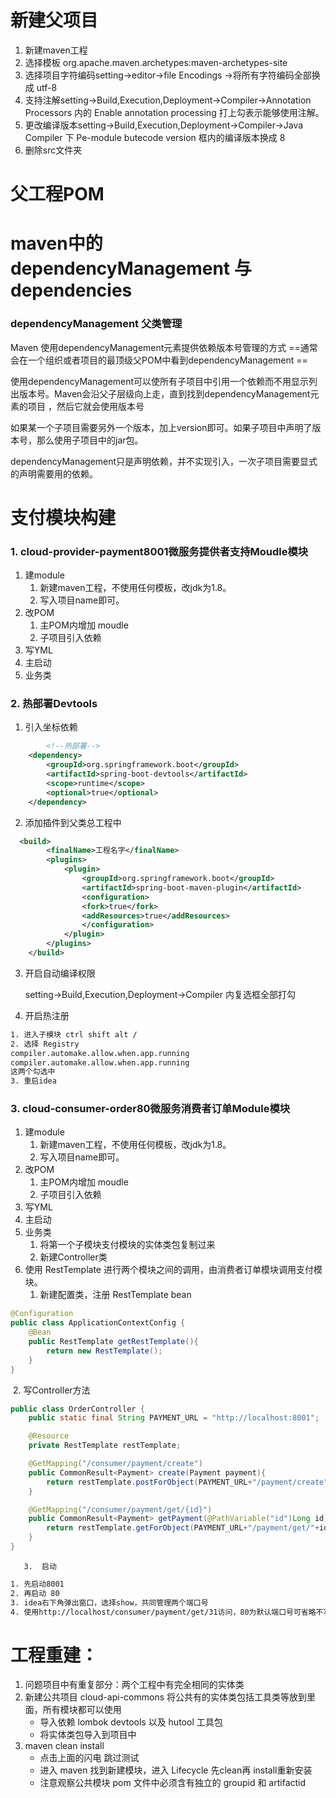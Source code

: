 # 新建父项目
1. 新建maven工程
2. 选择模板 org.apache.maven.archetypes:maven-archetypes-site
3. 选择项目字符编码setting->editor->file Encodings ->将所有字符编码全部换成 utf-8
4. 支持注解setting->Build,Execution,Deployment->Compiler->Annotation Processors 内的 Enable annotation processing 打上勾表示能够使用注解。
5. 更改编译版本setting->Build,Execution,Deployment->Compiler->Java Compiler 下 Pe-module butecode version 框内的编译版本换成 8
6. 删除src文件夹

# 父工程POM

# maven中的 dependencyManagement 与 dependencies 
###  dependencyManagement 父类管理
Maven 使用dependencyManagement元素提供依赖版本号管理的方式
==通常会在一个组织或者项目的最顶级父POM中看到dependencyManagement ==

使用dependencyManagement可以使所有子项目中引用一个依赖而不用显示列出版本号。Maven会沿父子层级向上走，直到找到dependencyManagement元素的项目 ，然后它就会使用版本号

如果某一个子项目需要另外一个版本，加上version即可。如果子项目中声明了版本号，那么使用子项目中的jar包。

dependencyManagement只是声明依赖，并不实现引入，一次子项目需要显式的声明需要用的依赖。

# 支付模块构建
### 1. cloud-provider-payment8001微服务提供者支持Moudle模块
1. 建module
    1. 新建maven工程，不使用任何模板，改jdk为1.8。
    2. 写入项目name即可。
2. 改POM
    1. 主POM内增加 moudle
    2. 子项目引入依赖
3. 写YML
4. 主启动
5. 业务类
### 2. 热部署Devtools
1. 引入坐标依赖

```xml
        <!--热部署-->
    <dependency>
        <groupId>org.springframework.boot</groupId>
        <artifactId>spring-boot-devtools</artifactId>
        <scope>runtime</scope>
        <optional>true</optional>
    </dependency>
```

2. 添加插件到父类总工程中

```xml
  <build>
        <finalName>工程名字</finalName>
        <plugins>
            <plugin>
                <groupId>org.springframework.boot</groupId>
                <artifactId>spring-boot-maven-plugin</artifactId>
                <configuration>
                <fork>true</fork>
                <addResources>true</addResources>
                </configuration>
            </plugin>
        </plugins>
    </build>
```

3. 开启自动编译权限

   setting->Build,Execution,Deployment->Compiler 内复选框全部打勾

4. 开启热注册

```txt
1. 进入子模块 ctrl shift alt /
2. 选择 Registry
compiler.automake.allow.when.app.running
compiler.automake.allow.when.app.running
这两个勾选中
3. 重启idea
```

### 3. cloud-consumer-order80微服务消费者订单Module模块

1. 建module
    1. 新建maven工程，不使用任何模板，改jdk为1.8。
    2. 写入项目name即可。
2. 改POM
    1. 主POM内增加 moudle
    2. 子项目引入依赖
3. 写YML
4. 主启动
5. 业务类
    1. 将第一个子模块支付模块的实体类包复制过来
    2. 新建Controller类
6. 使用 RestTemplate 进行两个模块之间的调用，由消费者订单模块调用支付模块。
    1. 新建配置类，注册 RestTemplate bean

```java
@Configuration
public class ApplicationContextConfig {
    @Bean
    public RestTemplate getRestTemplate(){
        return new RestTemplate();
    }
}
```
​			2. 写Controller方法

```java
public class OrderController {
    public static final String PAYMENT_URL = "http://localhost:8001";

    @Resource
    private RestTemplate restTemplate;

    @GetMapping("/consumer/payment/create")
    public CommonResult<Payment> create(Payment payment){
    	return restTemplate.postForObject(PAYMENT_URL+"/payment/create",payment,CommonResult.class);
    }

    @GetMapping("/consumer/payment/get/{id}")
    public CommonResult<Payment> getPayment(@PathVariable("id")Long id){
    	return restTemplate.getForObject(PAYMENT_URL+"/payment/get/"+id,CommonResult.class);
    }
}
```

   	   3.  启动  
```txt
1. 先启动8001
2. 再启动 80 
3. idea右下角弹出窗口，选择show，共同管理两个端口号
4. 使用http://localhost/consumer/payment/get/31访问，80为默认端口号可省略不写
```

# 工程重建：

1. 问题项目中有重复部分：两个工程中有完全相同的实体类
2. 新建公共项目 cloud-api-commons 将公共有的实体类包括工具类等放到里面，所有模块都可以使用
    * 导入依赖 lombok devtools 以及 hutool 工具包
    * 将实体类包导入到项目中
3. maven clean install
    * 点击上面的闪电 跳过测试
    * 进入 maven 找到新建模块，进入 Lifecycle 先clean再  install重新安装
    * 注意观察公共模块 pom 文件中必须含有独立的 groupid 和 artifactid
